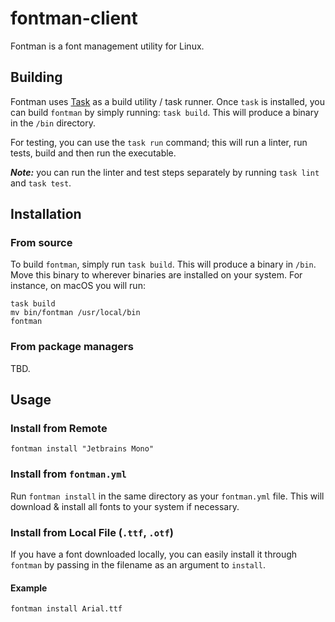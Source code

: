 # fontman-client

Fontman is a font management utility for Linux.

## Building

Fontman uses [Task](https://taskfile.dev/) as a build utility / task runner. Once `task` is installed,
you can build `fontman` by simply running: `task build`. This will produce a binary in the `/bin` directory.

For testing, you can use the `task run` command; this will run a linter, run tests, build and then run the executable.

***Note:*** you can run the linter and test steps separately by running `task lint` and `task test`.

## Installation

### From source

To build `fontman`, simply run `task build`. This will produce a binary in `/bin`. Move this binary to wherever binaries are installed on your system. For
instance, on macOS you will run:

```
task build
mv bin/fontman /usr/local/bin  
fontman
```

### From package managers

TBD.

## Usage

### Install from Remote

```
fontman install "Jetbrains Mono"
```

### Install from `fontman.yml`

Run `fontman install` in the same directory as your `fontman.yml` file. This will download & install all fonts
to your system if necessary.

### Install from Local File (`.ttf`, `.otf`)

If you have a font downloaded locally, you can easily install it through `fontman` by passing in the filename
as an argument to `install`.

#### Example
```
fontman install Arial.ttf
```
